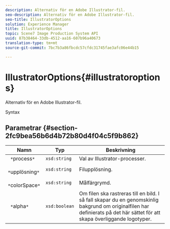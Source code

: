 ```yaml
---
description: Alternativ för en Adobe Illustrator-fil.
seo-description: Alternativ för en Adobe Illustrator-fil.
seo-title: IllustratorOptions
solution: Experience Manager
title: IllustratorOptions
topic: Scene7 Image Production System API
uuid: 87b38464-33db-4512-aa16-607b96a40673
translation-type: tm+mt
source-git-commit: 7bc7b3a86fbcdc57cfdc31745fae3afc06e44b15

---
```



# IllustratorOptions{#illustratoroptions}

Alternativ för en Adobe Illustrator-fil.

Syntax

## Parametrar {#section-2fc9bea56b6d4b72b80d4f04c5f9b862}

| Namn | Typ | Beskrivning |
|---|---|---|
| ` *`process`*` | `xsd:string` | Val av Illustrator-processer. |
| ` *`upplösning`*` | `xsd:string` | Filupplösning. |
| ` *`colorSpace`*` | `xsd:string` | Målfärgrymd. |
| ` *`alpha`*` | `xsd:boolean` | Om filen ska rastreras till en bild. I så fall skapar du en genomskinlig bakgrund om originalfilen har definierats på det här sättet för att skapa överliggande logotyper. |

